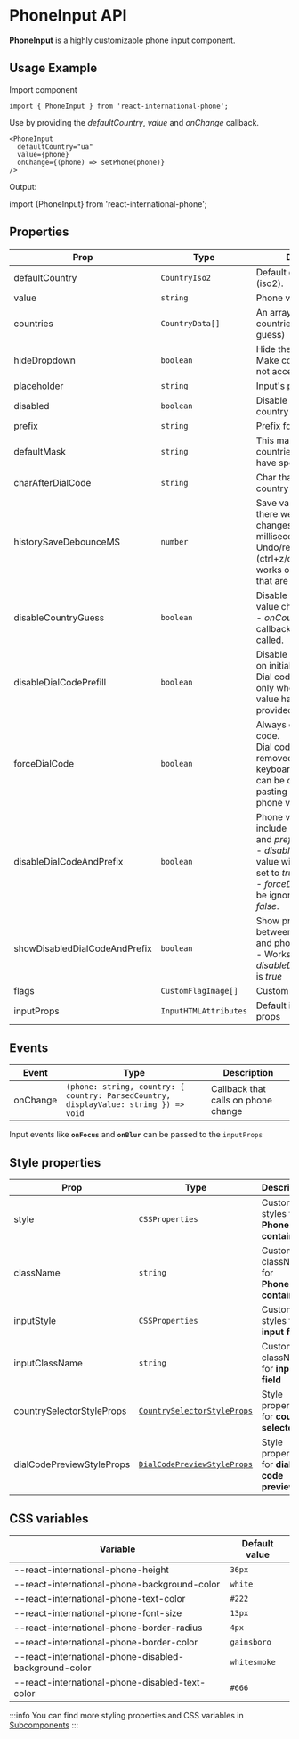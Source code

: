 # PhoneInput API

**PhoneInput** is a highly customizable phone input component.

## Usage Example

Import component

```tsx
import { PhoneInput } from 'react-international-phone';
```

Use by providing the _defaultCountry_, _value_ and _onChange_ callback.

```tsx
<PhoneInput
  defaultCountry="ua"
  value={phone}
  onChange={(phone) => setPhone(phone)}
/>
```

Output:

import {PhoneInput} from 'react-international-phone';

<PhoneInput defaultCountry="ua" />

## Properties

| Prop                          | Type                  | Description                                                                                                                                                                                                          | Default value               |
| ----------------------------- | --------------------- | -------------------------------------------------------------------------------------------------------------------------------------------------------------------------------------------------------------------- | --------------------------- |
| defaultCountry                | `CountryIso2`         | Default country value (iso2).                                                                                                                                                                                        | `"us"`                      |
| value                         | `string`              | Phone value.                                                                                                                                                                                                         | `""`                        |
| countries                     | `CountryData[]`       | An array of available countries to select (and guess)                                                                                                                                                                | `defaultCountries`          |
| hideDropdown                  | `boolean`             | Hide the dropdown icon. Make country selection not accessible.                                                                                                                                                       | `false`                     |
| placeholder                   | `string`              | Input's placeholder                                                                                                                                                                                                  | `undefined`                 |
| disabled                      | `boolean`             | Disable phone input and country selector.                                                                                                                                                                            | `false`                     |
| prefix                        | `string`              | Prefix for phone value.                                                                                                                                                                                              | `"+"`                       |
| defaultMask                   | `string`              | This mask will apply on countries that does not have specified mask.                                                                                                                                                 | `"............"` (12 chars) |
| charAfterDialCode             | `string`              | Char that renders after country dial code.                                                                                                                                                                           | `" "`                       |
| historySaveDebounceMS         | `number`              | Save value to history if there were not any changes in provided milliseconds timeslot.<br />Undo/redo (ctrl+z/ctrl+shift+z) works only with values that are saved in history                                         | `200`                       |
| disableCountryGuess           | `boolean`             | Disable country guess on value change.<br />- _onCountryGuess_ callback would not be called.                                                                                                                         | `false`                     |
| disableDialCodePrefill        | `boolean`             | Disable dial code prefill on initialization.<br />Dial code prefill works only when "empty" phone value have been provided.                                                                                          | `false`                     |
| forceDialCode                 | `boolean`             | Always display the dial code.<br />Dial code can't be removed/changed by keyboard events, but it can be changed by pasting another country phone value.                                                              | `false`                     |
| disableDialCodeAndPrefix      | `boolean`             | Phone value will not include passed _dialCode_ and _prefix_ if set to _true_.<br />- _disableCountryGuess_ value will be ignored and set to _true_.<br />- _forceDialCode_ value will be ignored and set to _false_. | `false`                     |
| showDisabledDialCodeAndPrefix | `boolean`             | Show prefix and dial code between country selector and phone input.<br />- Works only when _disableDialCodeAndPrefix_ is _true_                                                                                      | `false`                     |
| flags                         | `CustomFlagImage[]`   | Custom flag URLs array                                                                                                                                                                                               | `undefined`                 |
| inputProps                    | `InputHTMLAttributes` | Default input component props                                                                                                                                                                                        | `undefined`                 |

## Events

| Event    | Type                                                                                 | Description                         |
| -------- | ------------------------------------------------------------------------------------ | ----------------------------------- |
| onChange | `(phone: string, country: { country: ParsedCountry, displayValue: string }) => void` | Callback that calls on phone change |

Input events like **`onFocus`** and **`onBlur`** can be passed to the `inputProps`

## Style properties

| Prop                      | Type                                                                                | Description                                   |
| ------------------------- | ----------------------------------------------------------------------------------- | --------------------------------------------- |
| style                     | `CSSProperties`                                                                     | Custom styles for **PhoneInput container**    |
| className                 | `string`                                                                            | Custom className for **PhoneInput container** |
| inputStyle                | `CSSProperties`                                                                     | Custom styles for **input field**             |
| inputClassName            | `string`                                                                            | Custom className for **input field**          |
| countrySelectorStyleProps | [`CountrySelectorStyleProps`](/docs/Subcomponents%20API/CountrySelector#properties) | Style properties for **country selector**     |
| dialCodePreviewStyleProps | [`DialCodePreviewStyleProps`](/docs/Subcomponents%20API/DialCodePreview#properties) | Style properties for **dial code preview**    |

## CSS variables

| Variable                                              | Default value |
| ----------------------------------------------------- | ------------- |
| --react-international-phone-height                    | `36px`        |
| --react-international-phone-background-color          | `white`       |
| --react-international-phone-text-color                | `#222`        |
| --react-international-phone-font-size                 | `13px`        |
| --react-international-phone-border-radius             | `4px `        |
| --react-international-phone-border-color              | `gainsboro`   |
| --react-international-phone-disabled-background-color | `whitesmoke`  |
| --react-international-phone-disabled-text-color       | `#666`        |

:::info
You can find more styling properties and CSS variables in [Subcomponents](/docs/subcomponents%20API/)
:::
